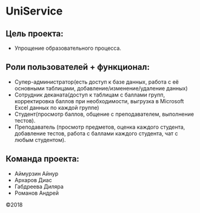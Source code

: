 # UniService
## Цель проекта:
- Упрощение образовательного процесса.

## Роли пользователей + функционал:
- Супер-администратор(есть доступ к базе данных, работа с её основными таблицами, добавление/изменение/удаление данных)
- Сотрудник деканата(доступ к таблицам с баллами групп, корректировка баллов при необходимости, выгрузка в Microsoft Excel данных по каждой группе)
- Студент(просмотр баллов, общение с преподавателем, выполнение тестов).
- Преподаватель (просмотр предметов, оценка каждого студента, добавление тестов, работа с баллами каждого студента, чат с любым студентом).

## Команда проекта:
- Аймурзин Айнур
- Архаров Диас
- Габдреева Диляра
- Романов Андрей

©2018
